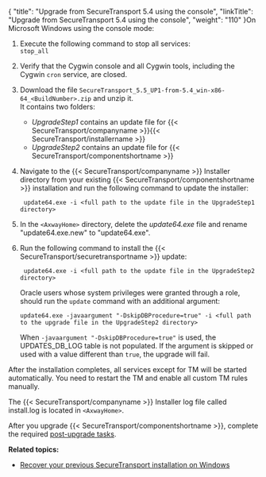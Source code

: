 {
    "title": "Upgrade from SecureTransport 5.4 using the console",
    "linkTitle": "Upgrade from SecureTransport 5.4 using the console",
    "weight": "110"
}On Microsoft Windows using the console mode:

1.  Execute the following command to stop all services:  
    `stop_all`

2.  Verify that the Cygwin console and all Cygwin tools, including the Cygwin `cron` service, are closed.

3.  Download the file `SecureTransport_5.5_UP1-from-5.4_win-x86-64_<BuildNumber>.zip` and unzip it.  
    It contains two folders:  
    -   *UpgradeStep1* contains an update file for {{< SecureTransport/companyname >}}{{< SecureTransport/installername >}}
    -   *UpgradeStep2* contains an update file for {{< SecureTransport/componentshortname >}}

4.  Navigate to the {{< SecureTransport/companyname >}} Installer directory from your existing {{< SecureTransport/componentshortname >}} installation and run the following command to update the installer:  


         update64.exe -i <full path to the update file in the UpgradeStep1 directory>

5.  In the `<AxwayHome>` directory, delete the *update64.exe* file and rename "update64.exe.new" to "update64.exe".

6.  Run the following command to install the {{< SecureTransport/securetransportname >}} update:  


         update64.exe -i <full path to the update file in the UpgradeStep2 directory>

      
    Oracle users whose system privileges were granted through a role, should run the `update` command with an additional argument:

        update64.exe -javaargument "-DskipDBProcedure=true" -i <full path to the upgrade file in the UpgradeStep2 directory>

      
    When `-javaargument "-DskipDBProcedure=true"` is used, the UPDATES\_DB\_LOG table is not populated. If the argument is skipped or used with a value different than `true`, the upgrade will fail.

After the installation completes, all services except for TM will be started automatically. You need to restart the TM and enable all custom TM rules manually.

The {{< SecureTransport/companyname  >}} Installer log file called install.log is located in `<AxwayHome>`.

After you upgrade {{< SecureTransport/componentshortname  >}}, complete the required [post-upgrade tasks](../../../post-upgrade-tasks).

**Related topics:**

-   <a href="../../../recover-previous-installation-win" class="MCXref xref">Recover your previous SecureTransport installation on Windows</a>
